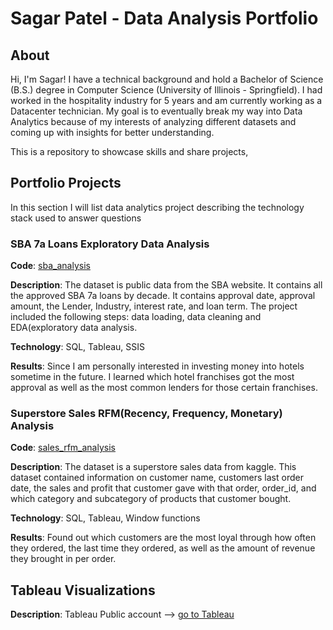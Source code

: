 # Sagar Patel - Data Analysis Portfolio

## About

Hi, I'm Sagar! I have a technical background and hold a Bachelor of Science (B.S.) degree in Computer Science (University of Illinois - Springfield). I had worked in the hospitality industry for 5 years and am currently working as a Datacenter technician. My goal is to eventually break my way into Data Analytics because of my interests of analyzing different datasets and coming up with insights for better understanding.

This is a repository to showcase skills and share projects,

## Portfolio Projects

 In this section I will list data analytics project describing the technology stack used to answer questions
 
### SBA 7a Loans Exploratory Data Analysis
**Code**: [sba_analysis](https://github.com/Sagar4patel/analytics_portfolio/blob/main/sba_analysis.sql)

**Description**: The dataset is public data from the SBA website. It contains all the approved SBA 7a loans by decade. It contains approval date, approval amount, the Lender, Industry, interest rate, and loan term. The project included the following steps: data loading, data cleaning and EDA(exploratory data analysis. 

**Technology**: SQL, Tableau, SSIS

**Results**: Since I am personally interested in investing money into hotels sometime in the future. I learned which hotel franchises got the most approval as well as the most common lenders for those certain franchises.

### Superstore Sales RFM(Recency, Frequency, Monetary) Analysis
**Code**: [sales_rfm_analysis](https://github.com/Sagar4patel/analytics_portfolio/blob/main/sales_rfm_analysis.sql)

**Description**: The dataset is a superstore sales data from kaggle. This dataset contained information on customer name, customers last order date, the sales and profit that customer gave with that order, order_id, and which category and subcategory of products that customer bought.

**Technology**: SQL, Tableau, Window functions

**Results**: Found out which customers are the most loyal through how often they ordered, the last time they ordered, as well as the amount of revenue they brought in per order.

## Tableau Visualizations
**Description**: Tableau Public account --> [go to Tableau](https://public.tableau.com/app/profile/sagar.patel5633#!/?newProfile=&activeTab=0)


